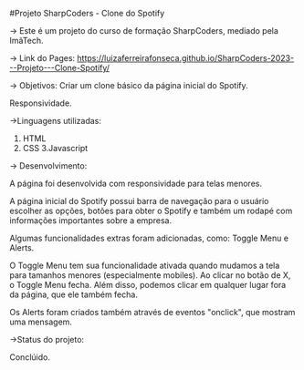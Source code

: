#Projeto SharpCoders - Clone do Spotify 

-> Este é um projeto do curso de formação SharpCoders, mediado pela ImãTech. 


-> Link do Pages: https://luizaferreirafonseca.github.io/SharpCoders-2023---Projeto---Clone-Spotify/

-> Objetivos: 
Criar um clone básico da página inicial do Spotify. 

Responsividade.

->Linguagens utilizadas:
1. HTML 
2. CSS
3.Javascript

-> Desenvolvimento: 

A página foi desenvolvida com responsividade para telas menores.

A página inicial do Spotify possui barra de navegação para o usuário escolher as opções, botões para obter o Spotify e também um rodapé com informações importantes sobre a empresa. 

Algumas funcionalidades extras foram adicionadas, como: Toggle Menu e Alerts. 

O Toggle Menu tem sua funcionalidade ativada quando mudamos a tela para tamanhos menores (especialmente mobiles). Ao clicar no botão de X, o Toggle Menu fecha. Além disso, podemos clicar em qualquer lugar fora da página, que ele também fecha. 

Os Alerts foram criados também através de eventos "onclick", que mostram uma mensagem.

->Status do projeto:

Conclúido. 

